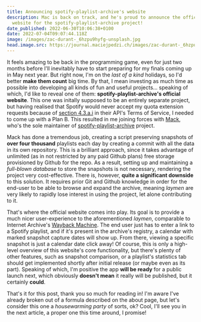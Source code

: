 ```yaml
---
title: Announcing spotify-playlist-archive's website
description: Mac is back on track, and he's proud to announce the official
  website for the spotify-playlist-archive project!
date_published: 2022-06-30T10:06:38+0100
date: 2022-07-04T09:07:44.118Z
image: /images/zac-durant-_6hzpu9hyfg-unsplash.jpg
head.image.src: https://journal.maciejpedzi.ch/images/zac-durant-_6hzpu9hyfg-unsplash.jpg
---
```

It feels amazing to be back in the programming game, even for just two months before I'll inevitably have to start preparing for my finals coming up in May next year. But right now, I'm on the *last of a kind* holidays, so I'd better **make them count** big time. By that, I mean investing as much time as possible into developing all kinds of fun and useful projects... speaking of which, I'd like to reveal one of them: **spotify-playlist-archive's official website**. This one was initally supposed to be an entirely separate project, but having realised that Spotify would never accept my quota extension requests because of [section 4.3.a.i](https://developer.spotify.com/terms/#section-iv-restrictions) in their API's Terms of Service, I needed to come up with a Plan B. This resulted in me joining forces with [Mack](https://github.com/mackorone/spotify-playlist-archive), who's the sole maintainer of [spotify-playlist-archive](https://github.com/mackorone/spotify-playlist-archive) project.

Mack has done a tremendous job, creating a script preserving snapshots of **over four thousand** playlists each day by creating a commit with all the data in its own repository. This is a brilliant approach, since it takes advantage of unlimited (as in not restricted by any paid Github plans) free storage provisioned by Github for the repo. As a result, setting up and maintaining a *full-blown database* to store the snapshots is not necessary, rendering the project very cost-effective. There is, however, **quite a significant downside** to this solution. It requires prior Git and Github knowledge in order for the end-user to be able to browse and expand the archive, meaning *laymen* are very likely to rapidly lose interest in using the project, let alone contributing to it.

That's where the official website comes into play. Its goal is to provide a much nicer user-experience to the aforementioned *laymen*, comparable to Internet Archive's [Wayback Machine](https://web.archive.org). The end user just has to enter a link to a Spotify playlist, and if it's present in the archive's registry, a calendar with marked snapshot capture dates will show up. From there, viewing a specific snapshot is just a calendar date click away! Of course, this is only a high-level overview of this website's core functionality, but there's plenty of other features, such as snapshot comparison, or a playlist's statistics tab should get implemented shortly after initial release (or maybe even as its part). Speaking of which, I'm positive the app **will be ready** for a public launch next, which obviously **doesn't mean** it really will be published, but it certainly **could**.

That's it for this post, thank you so much for reading in! I'm aware I've already broken out of a formula described on the about page, but let's consider this one a *housewarming party* of sorts, ok? Cool, I'll see you in the next article, a proper one this time around, I promise!